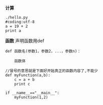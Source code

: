 **计算**
```
./hello.py
#coding:utf-8
a = 19 + 2
print a
```

**函数**
声明函数用def
```
def 函数名(参数1，参数2，...，参数n)：

    函数体
    
//冒号的意思就是下面好开始真正的函数内容了,不能少
def myFunction(a,b):
    c = a + b
    print c

if __name__=="__main__":
    myFunction(1,2)
```